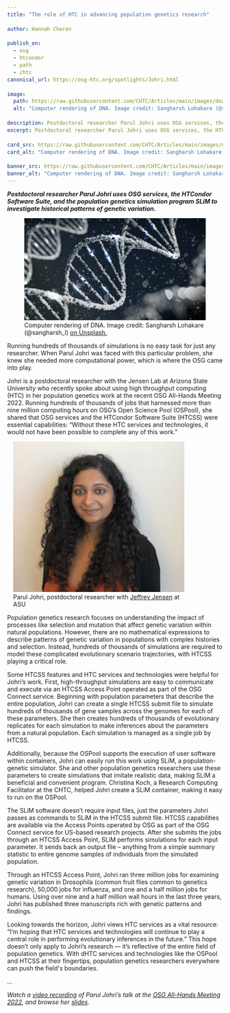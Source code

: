 ```yaml
---
title: "The role of HTC in advancing population genetics research"

author: Hannah Cheren

publish_on:
  - osg
  - htcondor
  - path
  - chtc
canonical_url: https://osg-htc.org/spotlights/Johri.html

image:
  path: https://raw.githubusercontent.com/CHTC/Articles/main/images/dna.jpeg
  alt: "Computer rendering of DNA. Image credit: Sangharsh Lohakare (@sangharsh_l) on Unsplash."
  
description: Postdoctoral researcher Parul Johri uses OSG services, the HTCondor Software Suite, and the population genetics simulation program SLiM to investigate historical patterns of genetic variation.
excerpt: Postdoctoral researcher Parul Johri uses OSG services, the HTCondor Software Suite, and the population genetics simulation program SLiM to investigate historical patterns of genetic variation.

card_src: https://raw.githubusercontent.com/CHTC/Articles/main/images/dna.jpeg
card_alt: "Computer rendering of DNA. Image credit: Sangharsh Lohakare (@sangharsh_l) on Unsplash."

banner_src: https://raw.githubusercontent.com/CHTC/Articles/main/images/dna.jpeg
banner_alt: "Computer rendering of DNA. Image credit: Sangharsh Lohakare (@sangharsh_l) on Unsplash."
---
```

  ***Postdoctoral researcher Parul Johri uses OSG services, the HTCondor Software Suite, and the population genetics simulation program SLiM to investigate historical patterns of genetic variation.***
  
  <figure>
  <img src="https://raw.githubusercontent.com/CHTC/Articles/main/images/dna.jpeg" alt="Computer rendering of DNA."/>
  <figcaption class="figure-caption">Computer rendering of DNA. Image credit: Sangharsh Lohakare (@sangharsh_l) <a href="https://unsplash.com/photos/Iy7QyzOs1bo">on Unsplash.</a><br/></figcaption>
</figure>
  
  Running hundreds of thousands of simulations is no easy task for just any researcher. When Parul Johri was faced with this particular problem, she knew she needed more computational power, which is where the OSG came into play.

  Johri is a postdoctoral researcher with the Jensen Lab at Arizona State University who recently spoke about using high throughput computing (HTC) in her population genetics work at the recent OSG All-Hands Meeting 2022. Running hundreds of thousands of jobs that harnessed more than nine million computing hours on OSG’s Open Science Pool (OSPool), she shared that OSG services and the HTCondor Software Suite (HTCSS) were essential capabilities: “Without these HTC services and technologies, it would not have been possible to complete any of this work.” 
  
  <figure class="figure float-end" style="margin-left: 1em; width: 400px;">
  <img src='https://raw.githubusercontent.com/CHTC/Articles/main/images/Parul-Johri-headshot.jpg' class="figure-img img-fluid rounded" alt="Parul Johri, postdoctoral researcher with Jeffrey Jensen at Arizona State University" width="400px">
  <figcaption class="figure-caption">Parul Johri, postdoctoral researcher with <a href="http://jjensenlab.org/">Jeffrey Jensen</a> at ASU<br/></figcaption>
</figure>

  Population genetics research focuses on understanding the impact of processes like selection and mutation that affect genetic variation within natural populations. However, there are no mathematical expressions to describe patterns of genetic variation in populations with complex histories and selection. Instead, hundreds of thousands of simulations are required to model these complicated evolutionary scenario trajectories, with HTCSS playing a critical role. 

  Some HTCSS features and HTC services and technologies were helpful for Johri’s work. First, high-throughput simulations are easy to communicate and execute via an HTCSS Access Point operated as part of the OSG Connect service. Beginning with population parameters that describe the entire population, Johri can create a single HTCSS submit file to simulate hundreds of thousands of gene samples across the genomes for each of these parameters. She then creates hundreds of thousands of evolutionary replicates for each simulation to make inferences about the parameters from a natural population. Each simulation is managed as a single job by HTCSS.

  Additionally, because the OSPool supports the execution of user software within containers, Johri can easily run this work using SLiM, a population-genetic simulator. She and other population genetics researchers use these parameters to create simulations that imitate realistic data, making SLiM a beneficial and convenient program. Christina Koch, a Research Computing Facilitator at the CHTC, helped Johri create a SLiM container, making it easy to run on the OSPool. 

  The SLiM software doesn’t require input files, just the parameters Johri passes as commands to SLiM in the HTCSS submit file. HTCSS capabilities are available via the Access Points operated by OSG as part of the OSG Connect service for US-based research projects. After she submits the jobs through an HTCSS Access Point, SLiM performs simulations for each input parameter. It sends back an output file – anything from a simple summary statistic to entire genome samples of individuals from the simulated population.

  Through an HTCSS Access Point, Johri ran three million jobs for examining genetic variation in Drosophila (common fruit flies common to genetics research), 50,000 jobs for influenza, and one and a half million jobs for humans. Using over nine and a half million wall hours in the last three years, Johri has published three manuscripts rich with genetic patterns and findings. 

  Looking towards the horizon, Johri views HTC services as a vital resource: “I’m hoping that HTC services and technologies will continue to play a central role in performing evolutionary inferences in the future.” This hope doesn’t only apply to Johri’s research –– it’s reflective of the entire field of population genetics. With dHTC services and technologies like the OSPool and HTCSS at their fingertips, population genetics researchers everywhere can push the field's boundaries.

...

  *Watch a [video recording](https://www.youtube.com/watch?v=1ntCqnu6tWk) of Parul Johri’s talk at the [OSG All-Hands Meeting 2022](https://osg-htc.org/all-hands/), and browse her [slides](https://indico.fnal.gov/event/53029/contributions/236150/attachments/152959/198372/AHM22-Day1-PJohri-OSG_March14_2022.pdf).*

  
